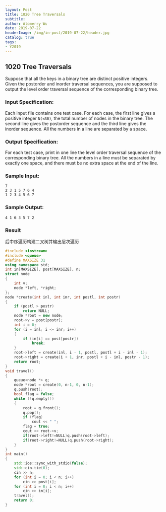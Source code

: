```yaml
---
layout: Post
title: 1020 Tree Traversals
subtitle: 
author: Alomerry Wu
date: 2019-07-22
headerImage: /img/in-post/2019-07-22/header.jpg
catalog: true
tags:
- Y2019
---
```


<!-- Description. -->

<!-- more -->

## 1020 Tree Traversals

Suppose that all the keys in a binary tree are distinct positive integers. Given the postorder and inorder traversal
sequences, you are supposed to output the level order traversal sequence of the corresponding binary tree.

### Input Specification:

Each input file contains one test case. For each case, the first line gives a positive integer `N(≤30)`, the total
number of nodes in the binary tree. The second line gives the postorder sequence and the third line gives the inorder
sequence. All the numbers in a line are separated by a space.

### Output Specification:

For each test case, print in one line the level order traversal sequence of the corresponding binary tree. All the
numbers in a line must be separated by exactly one space, and there must be no extra space at the end of the line.

### Sample Input:

```text
7
2 3 1 5 7 6 4
1 2 3 4 5 6 7
```

### Sample Output:

```text
4 1 6 3 5 7 2
```

### Result

后中序遍历构建二叉树并输出层次遍历

```cpp
#include <iostream>
#include <queue>
#define MAXSIZE 31
using namespace std;
int in[MAXSIZE], post[MAXSIZE], n;
struct node
{
    int v;
    node *left, *right;
};
node *create(int inl, int inr, int postl, int postr)
{
    if (postl > postr)
        return NULL;
    node *root = new node;
    root->v = post[postr];
    int i = 0;
    for (i = inl; i <= inr; i++)
    {
        if (in[i] == post[postr])
            break;
    }
    root->left = create(inl, i - 1, postl, postl + i - inl - 1);
    root->right = create(i + 1, inr, postl + i - inl, postr - 1);
    return root;
}
void travel()
{
    queue<node *> q;
    node *root = create(0, n-1, 0, n-1);
    q.push(root);
    bool flag = false;
    while (!q.empty())
    {
        root = q.front();
        q.pop();
        if (flag)
            cout << " ";
        flag = true;
        cout << root->v;
        if(root->left!=NULL)q.push(root->left);
        if(root->right!=NULL)q.push(root->right);
    }
}
int main()
{
    std::ios::sync_with_stdio(false);
    std::cin.tie(0);
    cin >> n;
    for (int i = 0; i < n; i++)
        cin >> post[i];
    for (int i = 0; i < n; i++)
        cin >> in[i];
    travel();
    return 0;
}
```
